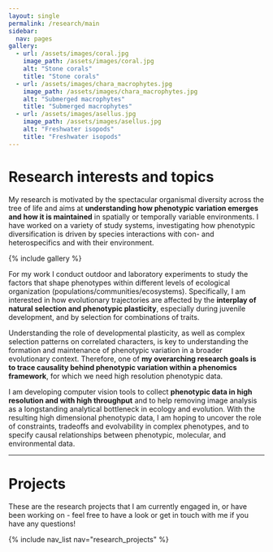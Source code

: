 ```yaml
---
layout: single
permalink: /research/main
sidebar:
  nav: pages
gallery:
  - url: /assets/images/coral.jpg
    image_path: /assets/images/coral.jpg
    alt: "Stone corals"
    title: "Stone corals"
  - url: /assets/images/chara_macrophytes.jpg
    image_path: /assets/images/chara_macrophytes.jpg
    alt: "Submerged macrophytes"
    title: "Submerged macrophytes"
  - url: /assets/images/asellus.jpg
    image_path: /assets/images/asellus.jpg
    alt: "Freshwater isopods"
    title: "Freshwater isopods"
---
```


# Research interests and topics

My research is motivated by the spectacular organismal diversity across the tree of life and aims at **understanding how phenotypic variation emerges and how it is maintained** in spatially or temporally variable environments. I have worked on a variety of study systems, investigating how phenotypic diversification is driven by species interactions with con- and heterospecifics and with their environment. 

{% include gallery %}

For my work I conduct outdoor and laboratory experiments to study the factors that shape phenotypes within different levels of ecological organization (populations/communities/ecosystems). Specifically, I am interested in how evolutionary trajectories are affected by the **interplay of natural selection and phenotypic plasticity**, especially during juvenile development, and by selection for combinations of traits.

Understanding the role of developmental plasticity, as well as complex selection patterns on correlated characters, is key to understanding the formation and maintenance of phenotypic variation in a broader evolutionary context. Therefore, one of **my overarching research goals is to trace causality behind phenotypic variation within a phenomics framework**, for which we need high resolution phenotypic data.

I am developing computer vision tools to collect **phenotypic data in high resolution and with high throughput** and to help removing image analysis as a longstanding analytical bottleneck in ecology and evolution. With the resulting high dimensional phenotypic data, I am hoping to uncover the role of constraints, tradeoffs and evolvability in complex phenotypes, and to specify causal relationships between phenotypic, molecular, and environmental data.
 

---
# Projects

These are the research projects that I am currently engaged in, or have been working on - feel free to have a look or get in touch with me if you have any questions!

{% include nav_list nav="research_projects" %}

